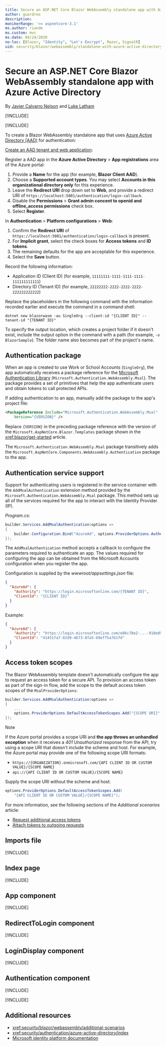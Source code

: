 ```yaml
---
title: Secure an ASP.NET Core Blazor WebAssembly standalone app with Azure Active Directory
author: guardrex
description: 
monikerRange: '>= aspnetcore-3.1'
ms.author: riande
ms.custom: mvc
ms.date: 04/24/2020
no-loc: [Blazor, "Identity", "Let's Encrypt", Razor, SignalR]
uid: security/blazor/webassembly/standalone-with-azure-active-directory
---
```

# Secure an ASP.NET Core Blazor WebAssembly standalone app with Azure Active Directory

By [Javier Calvarro Nelson](https://github.com/javiercn) and [Luke Latham](https://github.com/guardrex)

[!INCLUDE[](~/includes/blazorwasm-preview-notice.md)]

[!INCLUDE[](~/includes/blazorwasm-3.2-template-article-notice.md)]

To create a Blazor WebAssembly standalone app that uses [Azure Active Directory (AAD)](https://azure.microsoft.com/services/active-directory/) for authentication:

[Create an AAD tenant and web application](/azure/active-directory/develop/v2-overview):

Register a AAD app in the **Azure Active Directory** > **App registrations** area of the Azure portal:

1. Provide a **Name** for the app (for example, **Blazor Client AAD**).
1. Choose a **Supported account types**. You may select **Accounts in this organizational directory only** for this experience.
1. Leave the **Redirect URI** drop down set to **Web**, and provide a redirect URI of `https://localhost:5001/authentication/login-callback`.
1. Disable the **Permissions** > **Grant admin concent to openid and offline_access permissions** check box.
1. Select **Register**.

In **Authentication** > **Platform configurations** > **Web**:

1. Confirm the **Redirect URI** of `https://localhost:5001/authentication/login-callback` is present.
1. For **Implicit grant**, select the check boxes for **Access tokens** and **ID tokens**.
1. The remaining defaults for the app are acceptable for this experience.
1. Select the **Save** button.

Record the following information:

* Application ID (Client ID) (for example, `11111111-1111-1111-1111-111111111111`)
* Directory ID (Tenant ID) (for example, `22222222-2222-2222-2222-222222222222`)

Replace the placeholders in the following command with the information recorded earlier and execute the command in a command shell:

```dotnetcli
dotnet new blazorwasm -au SingleOrg --client-id "{CLIENT ID}" --tenant-id "{TENANT ID}"
```

To specify the output location, which creates a project folder if it doesn't exist, include the output option in the command with a path (for example, `-o BlazorSample`). The folder name also becomes part of the project's name.

## Authentication package

When an app is created to use Work or School Accounts (`SingleOrg`), the app automatically receives a package reference for the [Microsoft Authentication Library](/azure/active-directory/develop/msal-overview) (`Microsoft.Authentication.WebAssembly.Msal`). The package provides a set of primitives that help the app authenticate users and obtain tokens to call protected APIs.

If adding authentication to an app, manually add the package to the app's project file:

```xml
<PackageReference Include="Microsoft.Authentication.WebAssembly.Msal" 
    Version="{VERSION}" />
```

Replace `{VERSION}` in the preceding package reference with the version of the `Microsoft.AspNetCore.Blazor.Templates` package shown in the <xref:blazor/get-started> article.

The `Microsoft.Authentication.WebAssembly.Msal` package transitively adds the `Microsoft.AspNetCore.Components.WebAssembly.Authentication` package to the app.

## Authentication service support

Support for authenticating users is registered in the service container with the `AddMsalAuthentication` extension method provided by the `Microsoft.Authentication.WebAssembly.Msal` package. This method sets up all of the services required for the app to interact with the Identity Provider (IP).

*Program.cs*:

```csharp
builder.Services.AddMsalAuthentication(options =>
{
    builder.Configuration.Bind("AzureAd", options.ProviderOptions.Authentication);
});
```

The `AddMsalAuthentication` method accepts a callback to configure the parameters required to authenticate an app. The values required for configuring the app can be obtained from the Microsoft Accounts configuration when you register the app.

Configuration is supplied by the *wwwroot/appsettings.json* file:

```json
{
  "AzureAd": {
    "Authority": "https://login.microsoftonline.com/{TENANT ID}",
    "ClientId": "{CLIENT ID}"
  }
}
```

Example:

```json
{
  "AzureAd": {
    "Authority": "https://login.microsoftonline.com/e86c78e2-...-918e0565a45e",
    "ClientId": "41451fa7-82d9-4673-8fa5-69eff5a761fd"
  }
}
```

## Access token scopes

The Blazor WebAssembly template doesn't automatically configure the app to request an access token for a secure API. To provision an access token as part of the sign-in flow, add the scope to the default access token scopes of the `MsalProviderOptions`:

```csharp
builder.Services.AddMsalAuthentication(options =>
{
    ...
    options.ProviderOptions.DefaultAccessTokenScopes.Add("{SCOPE URI}");
});
```

> [!NOTE]
> If the Azure portal provides a scope URI and **the app throws an unhandled exception** when it receives a *401 Unauthorized* response from the API, try using a scope URI that doesn't include the scheme and host. For example, the Azure portal may provide one of the following scope URI formats:
>
> * `https://{ORGANIZATION}.onmicrosoft.com/{API CLIENT ID OR CUSTOM VALUE}/{SCOPE NAME}`
> * `api://{API CLIENT ID OR CUSTOM VALUE}/{SCOPE NAME}`
>
> Supply the scope URI without the scheme and host:
>
> ```csharp
> options.ProviderOptions.DefaultAccessTokenScopes.Add(
>     "{API CLIENT ID OR CUSTOM VALUE}/{SCOPE NAME}");
> ```

For more information, see the following sections of the *Additional scenarios* article:

* [Request additional access tokens](xref:security/blazor/webassembly/additional-scenarios#request-additional-access-tokens)
* [Attach tokens to outgoing requests](xref:security/blazor/webassembly/additional-scenarios#attach-tokens-to-outgoing-requests)

## Imports file

[!INCLUDE[](~/includes/blazor-security/imports-file-standalone.md)]

## Index page

[!INCLUDE[](~/includes/blazor-security/index-page-msal.md)]

## App component

[!INCLUDE[](~/includes/blazor-security/app-component.md)]

## RedirectToLogin component

[!INCLUDE[](~/includes/blazor-security/redirecttologin-component.md)]

## LoginDisplay component

[!INCLUDE[](~/includes/blazor-security/logindisplay-component.md)]

## Authentication component

[!INCLUDE[](~/includes/blazor-security/authentication-component.md)]

[!INCLUDE[](~/includes/blazor-security/troubleshoot.md)]

## Additional resources

* <xref:security/blazor/webassembly/additional-scenarios>
* <xref:security/authentication/azure-active-directory/index>
* [Microsoft identity platform documentation](/azure/active-directory/develop/)
